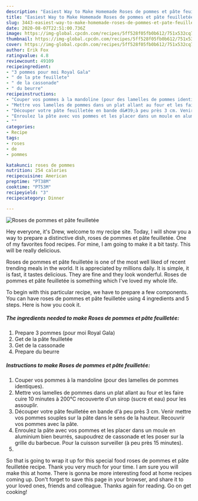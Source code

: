 ```yaml
---
description: "Easiest Way to Make Homemade Roses de pommes et pâte feuilletée"
title: "Easiest Way to Make Homemade Roses de pommes et pâte feuilletée"
slug: 3443-easiest-way-to-make-homemade-roses-de-pommes-et-pate-feuilletee
date: 2020-08-07T22:51:00.736Z
image: https://img-global.cpcdn.com/recipes/5ff528f05fb0b612/751x532cq70/roses-de-pommes-et-pate-feuilletee-photo-principale-de-la-recette.jpg
thumbnail: https://img-global.cpcdn.com/recipes/5ff528f05fb0b612/751x532cq70/roses-de-pommes-et-pate-feuilletee-photo-principale-de-la-recette.jpg
cover: https://img-global.cpcdn.com/recipes/5ff528f05fb0b612/751x532cq70/roses-de-pommes-et-pate-feuilletee-photo-principale-de-la-recette.jpg
author: Erik Fox
ratingvalue: 4.8
reviewcount: 49109
recipeingredient:
- "3 pommes pour moi Royal Gala"
- " de la pte feuillete"
- " de la cassonade"
- " du beurre"
recipeinstructions:
- "Couper vos pommes à la mandoline (pour des lamelles de pommes identiques)."
- "Mettre vos lamelles de pommes dans un plat allant au four et les faire cuire 10 minutes à 200°C recouverte d&#39;un sirop (sucre et eau) pour les assouplir."
- "Découper votre pâte feuilletée en bande d&#39;à peu près 3 cm. Venir mettre vos pommes souples sur la pâte dans le sens de la hauteur. Recouvrir vos pommes avec la pâte."
- "Enroulez la pâte avec vos pommes et les placer dans un moule en aluminium bien beurrés, saupoudrez de cassonade et les poser sur la grille du barbecue. Pour la cuisson surveiller (à peu près 15 minutes)."
- ""
categories:
- Recipe
tags:
- roses
- de
- pommes

katakunci: roses de pommes 
nutrition: 254 calories
recipecuisine: American
preptime: "PT38M"
cooktime: "PT53M"
recipeyield: "3"
recipecategory: Dinner

---
```



![Roses de pommes et pâte feuilletée](https://img-global.cpcdn.com/recipes/5ff528f05fb0b612/751x532cq70/roses-de-pommes-et-pate-feuilletee-photo-principale-de-la-recette.jpg)

Hey everyone, it's Drew, welcome to my recipe site. Today, I will show you a way to prepare a distinctive dish, roses de pommes et pâte feuilletée. One of my favorites food recipes. For mine, I am going to make it a bit tasty. This will be really delicious.

Roses de pommes et pâte feuilletée is one of the most well liked of recent trending meals in the world. It is appreciated by millions daily. It is simple, it is fast, it tastes delicious. They are fine and they look wonderful. Roses de pommes et pâte feuilletée is something which I've loved my whole life.




To begin with this particular recipe, we have to prepare a few components. You can have roses de pommes et pâte feuilletée using 4 ingredients and 5 steps. Here is how you cook it.

<!--inarticleads1-->

##### The ingredients needed to make Roses de pommes et pâte feuilletée:

1. Prepare 3 pommes (pour moi Royal Gala)
1. Get  de la pâte feuilletée
1. Get  de la cassonade
1. Prepare  du beurre




<!--inarticleads2-->

##### Instructions to make Roses de pommes et pâte feuilletée:

1. Couper vos pommes à la mandoline (pour des lamelles de pommes identiques).
1. Mettre vos lamelles de pommes dans un plat allant au four et les faire cuire 10 minutes à 200°C recouverte d&#39;un sirop (sucre et eau) pour les assouplir.
1. Découper votre pâte feuilletée en bande d&#39;à peu près 3 cm. Venir mettre vos pommes souples sur la pâte dans le sens de la hauteur. Recouvrir vos pommes avec la pâte.
1. Enroulez la pâte avec vos pommes et les placer dans un moule en aluminium bien beurrés, saupoudrez de cassonade et les poser sur la grille du barbecue. Pour la cuisson surveiller (à peu près 15 minutes).
1. 




So that is going to wrap it up for this special food roses de pommes et pâte feuilletée recipe. Thank you very much for your time. I am sure you will make this at home. There is gonna be more interesting food at home recipes coming up. Don't forget to save this page in your browser, and share it to your loved ones, friends and colleague. Thanks again for reading. Go on get cooking!
